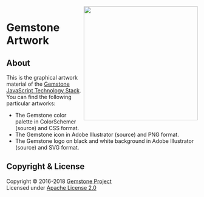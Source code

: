 
<img src="https://rawgit.com/gemstonejs/gemstone-artwork/master/gemstone-logo-white.svg" width="300" align="right" alt=""/>

Gemstone Artwork
================

About
-----

This is the graphical artwork material of the
[Gemstone JavaScript Technology Stack](http://gemstonejs.com).
You can find the following particular artworks:

- The Gemstone color palette in ColorSchemer (source) and CSS format.
- The Gemstone icon in Adobe Illustrator (source) and PNG format.
- The Gemstone logo on black and white background in Adobe Illustrator (source) and SVG format.

Copyright &amp; License
-----------------------

Copyright &copy; 2016-2018 [Gemstone Project](http://gemstonejs.com)<br/>
Licensed under [Apache License 2.0](https://spdx.org/licenses/Apache-2.0)


